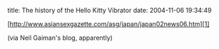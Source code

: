 title: The history of the Hello Kitty Vibrator
date: 2004-11-06 19:34:49

[http://www.asiansexgazette.com/asg/japan/japan02news06.htm][1]

(via Neil Gaiman's blog, apparently)

   [1]: http://www.asiansexgazette.com/asg/japan/japan02news06.htm

